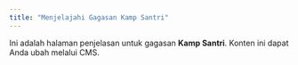 ```yaml
---
title: "Menjelajahi Gagasan Kamp Santri"
---
```


Ini adalah halaman penjelasan untuk gagasan **Kamp Santri**. Konten ini dapat Anda ubah melalui CMS.
